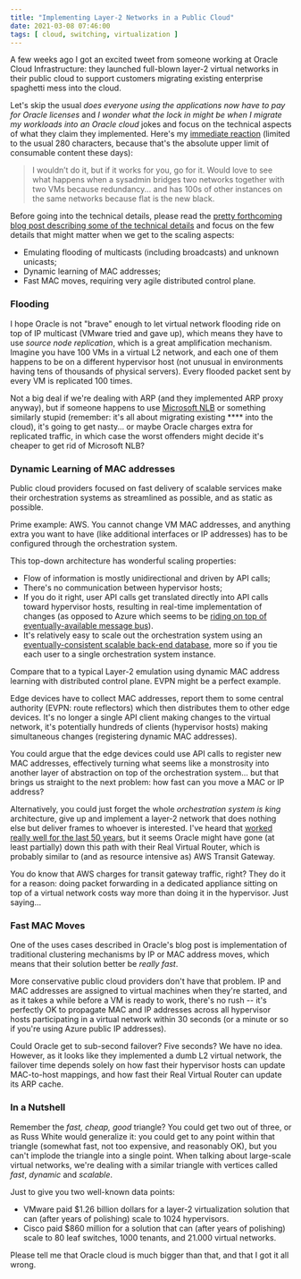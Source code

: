 ```yaml
---
title: "Implementing Layer-2 Networks in a Public Cloud"
date: 2021-03-08 07:46:00
tags: [ cloud, switching, virtualization ]
---
```

A few weeks ago I got an excited tweet from someone working at Oracle Cloud Infrastructure: they launched full-blown layer-2 virtual networks in their public cloud to support customers migrating existing enterprise spaghetti mess into the cloud.

Let's skip the usual *does everyone using the applications now have to pay for Oracle licenses* and *I wonder what the lock in might be when I migrate my workloads into an Oracle cloud* jokes and focus on the technical aspects of what they claim they implemented. Here's my [immediate reaction](https://twitter.com/ioshints/status/1359542608620646405) (limited to the usual 280 characters, because that's the absolute upper limit of consumable content these days):
<!--more-->
> I wouldn’t do it, but if it works for you, go for it. Would love to see what happens when a sysadmin bridges two networks together with two VMs because redundancy... and has 100s of other instances on the same networks because flat is the new black.

Before going into the technical details, please read the [pretty forthcoming blog post describing some of the technical details](https://blogs.oracle.com/cloud-infrastructure/first-principles-l2-network-virtualization-for-lift-and-shift) and focus on the few details that might matter when we get to the scaling aspects:

* Emulating flooding of multicasts (including broadcasts) and unknown unicasts;
* Dynamic learning of MAC addresses;
* Fast MAC moves, requiring very agile distributed control plane.

### Flooding

I hope Oracle is not "brave" enough to let virtual network flooding ride on top of IP multicast (VMware tried and gave up), which means they have to use *source node replication*, which is a great amplification mechanism. Imagine you have 100 VMs in a virtual L2 network, and each one of them happens to be on a different hypervisor host (not unusual in environments having tens of thousands of physical servers). Every flooded packet sent by every VM is replicated 100 times. 

Not a big deal if we're dealing with ARP (and they implemented ARP proxy anyway), but if someone happens to use [Microsoft NLB](https://blog.ipspace.net/2012/02/microsoft-network-load-balancing-behind.html) or something similarly stupid (remember: it's all about migrating existing \*\*\*\* into the cloud), it's going to get nasty... or maybe Oracle charges extra for replicated traffic, in which case the worst offenders might decide it's cheaper to get rid of Microsoft NLB?

### Dynamic Learning of MAC addresses

Public cloud providers focused on fast delivery of scalable services make their orchestration systems as streamlined as possible, and as static as possible.

Prime example: AWS. You cannot change VM MAC addresses, and anything extra you want to have (like additional interfaces or IP addresses) has to be configured through the orchestration system.

This top-down architecture has wonderful scaling properties: 

* Flow of information is mostly unidirectional and driven by API calls;
* There's no communication between hypervisor hosts;
* If you do it right, user API calls get translated directly into API calls toward hypervisor hosts, resulting in real-time implementation of changes (as opposed to Azure which seems to be [riding on top of eventually-available message bus](https://blog.ipspace.net/2019/06/how-microsoft-azure-orchestration.html)).
* It's relatively easy to scale out the orchestration system using an [eventually-consistent scalable back-end database](https://blog.ipspace.net/2021/02/state-consistency-distributed-controllers.html), more so if you tie each user to a single orchestration system instance.

Compare that to a typical Layer-2 emulation using dynamic MAC address learning with distributed control plane. EVPN might be a perfect example. 

Edge devices have to collect MAC addresses, report them to some central authority (EVPN: route reflectors) which then distributes them to other edge devices. It's no longer a single API client making changes to the virtual network, it's potentially hundreds of clients (hypervisor hosts) making simultaneous changes (registering dynamic MAC addresses).

You could argue that the edge devices could use API calls to register new MAC addresses, effectively turning what seems like a monstrosity into another layer of abstraction on top of the orchestration system... but that brings us straight to the next problem: how fast can you move a MAC or IP address?

Alternatively, you could just forget the whole *orchestration system is king* architecture, give up and implement a layer-2 network that does nothing else but deliver frames to whoever is interested. I've heard that [worked really well for the last 50 years](https://blog.ipspace.net/2012/05/layer-2-network-is-single-failure.html), but it seems Oracle might have gone (at least partially) down this path with their Real Virtual Router, which is probably similar to (and as resource intensive as) AWS Transit Gateway. 

You do know that AWS charges for transit gateway traffic, right? They do it for a reason: doing packet forwarding in a dedicated appliance sitting on top of a virtual network costs way more than doing it in the hypervisor. Just saying...

### Fast MAC Moves

One of the uses cases described in Oracle's blog post is implementation of traditional clustering mechanisms by IP or MAC address moves, which means that their solution better be *really fast*.

More conservative public cloud providers don't have that problem. IP and MAC addresses are assigned to virtual machines when they're started, and as it takes a while before a VM is ready to work, there's no rush -- it's perfectly OK to propagate MAC and IP addresses across all hypervisor hosts participating in a virtual network within 30 seconds (or a minute or so if you're using Azure public IP addresses). 

Could Oracle get to sub-second failover? Five seconds? We have no idea. However, as it looks like they implemented a dumb L2 virtual network, the failover time depends solely on how fast their hypervisor hosts can update MAC-to-host mappings, and how fast their Real Virtual Router can update its ARP cache.

### In a Nutshell

Remember the *fast, cheap, good* triangle? You could get two out of three, or as Russ White would generalize it: you could get to any point within that triangle (somewhat fast, not too expensive, and reasonably OK), but you can't implode the triangle into a single point. When talking about large-scale virtual networks, we're dealing with a similar triangle with vertices called *fast*, *dynamic* and *scalable*.

Just to give you two well-known data points: 

* VMware paid $1.26 billion dollars for a layer-2 virtualization solution that can (after years of polishing) scale to 1024 hypervisors.
* Cisco paid $860 million for a solution that can (after years of polishing) scale to 80 leaf switches, 1000 tenants, and 21.000 virtual networks.

Please tell me that Oracle cloud is much bigger than that, and that I got it all wrong.